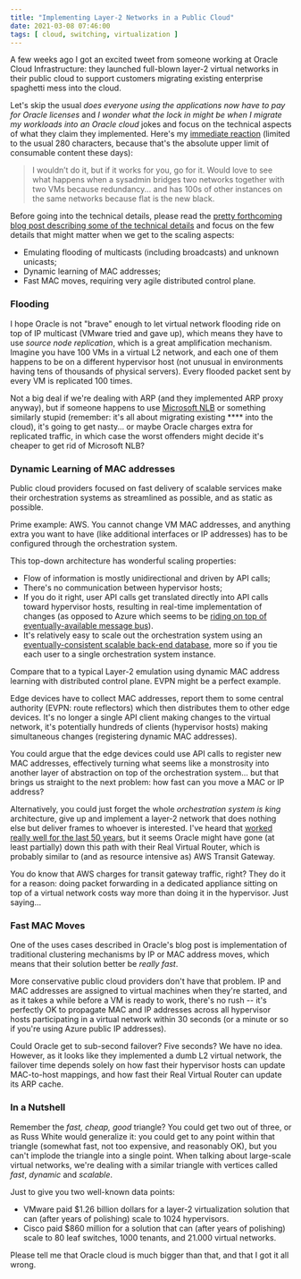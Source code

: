 ```yaml
---
title: "Implementing Layer-2 Networks in a Public Cloud"
date: 2021-03-08 07:46:00
tags: [ cloud, switching, virtualization ]
---
```

A few weeks ago I got an excited tweet from someone working at Oracle Cloud Infrastructure: they launched full-blown layer-2 virtual networks in their public cloud to support customers migrating existing enterprise spaghetti mess into the cloud.

Let's skip the usual *does everyone using the applications now have to pay for Oracle licenses* and *I wonder what the lock in might be when I migrate my workloads into an Oracle cloud* jokes and focus on the technical aspects of what they claim they implemented. Here's my [immediate reaction](https://twitter.com/ioshints/status/1359542608620646405) (limited to the usual 280 characters, because that's the absolute upper limit of consumable content these days):
<!--more-->
> I wouldn’t do it, but if it works for you, go for it. Would love to see what happens when a sysadmin bridges two networks together with two VMs because redundancy... and has 100s of other instances on the same networks because flat is the new black.

Before going into the technical details, please read the [pretty forthcoming blog post describing some of the technical details](https://blogs.oracle.com/cloud-infrastructure/first-principles-l2-network-virtualization-for-lift-and-shift) and focus on the few details that might matter when we get to the scaling aspects:

* Emulating flooding of multicasts (including broadcasts) and unknown unicasts;
* Dynamic learning of MAC addresses;
* Fast MAC moves, requiring very agile distributed control plane.

### Flooding

I hope Oracle is not "brave" enough to let virtual network flooding ride on top of IP multicast (VMware tried and gave up), which means they have to use *source node replication*, which is a great amplification mechanism. Imagine you have 100 VMs in a virtual L2 network, and each one of them happens to be on a different hypervisor host (not unusual in environments having tens of thousands of physical servers). Every flooded packet sent by every VM is replicated 100 times. 

Not a big deal if we're dealing with ARP (and they implemented ARP proxy anyway), but if someone happens to use [Microsoft NLB](https://blog.ipspace.net/2012/02/microsoft-network-load-balancing-behind.html) or something similarly stupid (remember: it's all about migrating existing \*\*\*\* into the cloud), it's going to get nasty... or maybe Oracle charges extra for replicated traffic, in which case the worst offenders might decide it's cheaper to get rid of Microsoft NLB?

### Dynamic Learning of MAC addresses

Public cloud providers focused on fast delivery of scalable services make their orchestration systems as streamlined as possible, and as static as possible.

Prime example: AWS. You cannot change VM MAC addresses, and anything extra you want to have (like additional interfaces or IP addresses) has to be configured through the orchestration system.

This top-down architecture has wonderful scaling properties: 

* Flow of information is mostly unidirectional and driven by API calls;
* There's no communication between hypervisor hosts;
* If you do it right, user API calls get translated directly into API calls toward hypervisor hosts, resulting in real-time implementation of changes (as opposed to Azure which seems to be [riding on top of eventually-available message bus](https://blog.ipspace.net/2019/06/how-microsoft-azure-orchestration.html)).
* It's relatively easy to scale out the orchestration system using an [eventually-consistent scalable back-end database](https://blog.ipspace.net/2021/02/state-consistency-distributed-controllers.html), more so if you tie each user to a single orchestration system instance.

Compare that to a typical Layer-2 emulation using dynamic MAC address learning with distributed control plane. EVPN might be a perfect example. 

Edge devices have to collect MAC addresses, report them to some central authority (EVPN: route reflectors) which then distributes them to other edge devices. It's no longer a single API client making changes to the virtual network, it's potentially hundreds of clients (hypervisor hosts) making simultaneous changes (registering dynamic MAC addresses).

You could argue that the edge devices could use API calls to register new MAC addresses, effectively turning what seems like a monstrosity into another layer of abstraction on top of the orchestration system... but that brings us straight to the next problem: how fast can you move a MAC or IP address?

Alternatively, you could just forget the whole *orchestration system is king* architecture, give up and implement a layer-2 network that does nothing else but deliver frames to whoever is interested. I've heard that [worked really well for the last 50 years](https://blog.ipspace.net/2012/05/layer-2-network-is-single-failure.html), but it seems Oracle might have gone (at least partially) down this path with their Real Virtual Router, which is probably similar to (and as resource intensive as) AWS Transit Gateway. 

You do know that AWS charges for transit gateway traffic, right? They do it for a reason: doing packet forwarding in a dedicated appliance sitting on top of a virtual network costs way more than doing it in the hypervisor. Just saying...

### Fast MAC Moves

One of the uses cases described in Oracle's blog post is implementation of traditional clustering mechanisms by IP or MAC address moves, which means that their solution better be *really fast*.

More conservative public cloud providers don't have that problem. IP and MAC addresses are assigned to virtual machines when they're started, and as it takes a while before a VM is ready to work, there's no rush -- it's perfectly OK to propagate MAC and IP addresses across all hypervisor hosts participating in a virtual network within 30 seconds (or a minute or so if you're using Azure public IP addresses). 

Could Oracle get to sub-second failover? Five seconds? We have no idea. However, as it looks like they implemented a dumb L2 virtual network, the failover time depends solely on how fast their hypervisor hosts can update MAC-to-host mappings, and how fast their Real Virtual Router can update its ARP cache.

### In a Nutshell

Remember the *fast, cheap, good* triangle? You could get two out of three, or as Russ White would generalize it: you could get to any point within that triangle (somewhat fast, not too expensive, and reasonably OK), but you can't implode the triangle into a single point. When talking about large-scale virtual networks, we're dealing with a similar triangle with vertices called *fast*, *dynamic* and *scalable*.

Just to give you two well-known data points: 

* VMware paid $1.26 billion dollars for a layer-2 virtualization solution that can (after years of polishing) scale to 1024 hypervisors.
* Cisco paid $860 million for a solution that can (after years of polishing) scale to 80 leaf switches, 1000 tenants, and 21.000 virtual networks.

Please tell me that Oracle cloud is much bigger than that, and that I got it all wrong.